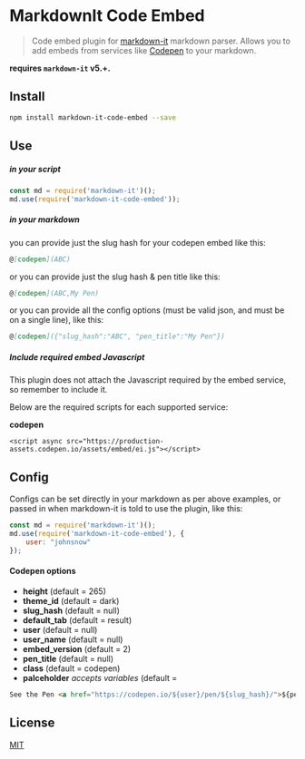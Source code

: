 MarkdownIt Code Embed
=====================

> Code embed plugin for [markdown-it](https://github.com/markdown-it/markdown-it) markdown parser.
> Allows you to add embeds from services like [Codepen](https://codepen.io/) to your markdown.

__requires `markdown-it` v5.+.__

Install
-------

```bash
npm install markdown-it-code-embed --save
```

Use
-----

##### in your script

```javascript
const md = require('markdown-it')();
md.use(require('markdown-it-code-embed'));
```

##### in your markdown

you can provide just the slug hash for your codepen embed like this:

```markdown
@[codepen](ABC)
```

or you can provide just the slug hash & pen title like this:

```markdown
@[codepen](ABC,My Pen)
```

or you can provide all the config options (must be valid json, and must be on a single line), like this:

```markdown
@[codepen]({"slug_hash":"ABC", "pen_title":"My Pen"})
```

##### Include required embed Javascript

This plugin does not attach the Javascript required by the embed service, so remember to include it.

Below are the required scripts for each supported service:

**codepen**

```
<script async src="https://production-assets.codepen.io/assets/embed/ei.js"></script>
```

Config
------

Configs can be set directly in your markdown as per above examples, or passed in when markdown-it is told to use the plugin, like this:

```javascript
const md = require('markdown-it')();
md.use(require('markdown-it-code-embed'), {
    user: "johnsnow"
});
```

#### Codepen options

 * **height** (default = 265)
 * **theme_id** (default = dark)
 * **slug_hash** (default = null)
 * **default_tab** (default = result)
 * **user** (default = null)
 * **user_name** (default = null)
 * **embed_version** (default = 2)
 * **pen_title** (default = null)
 * **class** (default = codepen)
 * **palceholder** *accepts variables* (default = 
```html
See the Pen <a href="https://codepen.io/${user}/pen/${slug_hash}/">${pen_title}</a> by ${user_name} (<a href="http://codepen.io/${user}">@${user}</a>) on <a href="http://codepen.io">CodePen</a>.
```

License
-------

[MIT](https://github.com/neilrussell6/markdown-it-code-embed/blob/master/LICENSE)
